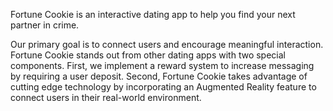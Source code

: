 Fortune Cookie is an interactive dating app to help you find your next partner in crime. 

Our primary goal is to connect users and encourage meaningful interaction. 
Fortune Cookie stands out from other dating apps with two special components. 
First, we implement a reward system to increase messaging by requiring a user deposit. 
Second, Fortune Cookie takes advantage of cutting edge technology by incorporating an Augmented Reality feature to connect users in their real-world environment.

